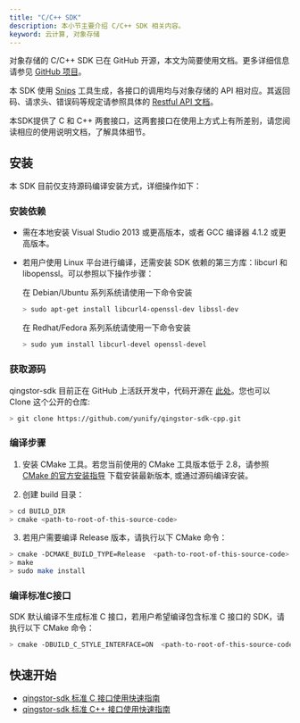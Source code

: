 ```yaml
---
title: "C/C++ SDK"
description: 本小节主要介绍 C/C++ SDK 相关内容。
keyword: 云计算, 对象存储
---
```



对象存储的 C/C++ SDK 已在 GitHub 开源，本文为简要使用文档。更多详细信息请参见 [GitHub 项目](https://github.com/yunify/qingstor-sdk-cpp)。

本 SDK 使用 [Snips](https://github.com/yunify/snips) 工具生成，各接口的调用均与对象存储的 API 相对应。其返回码、请求头、错误码等规定请参照具体的 [Restful API 文档](/storage/object-storage/api/)。


本SDK提供了 C 和 C++ 两套接口，这两套接口在使用上方式上有所差别，请您阅读相应的使用说明文档，了解具体细节。

## 安装

本 SDK 目前仅支持源码编译安装方式，详细操作如下：

### 安装依赖

- 需在本地安装 Visual Studio 2013 或更高版本，或者 GCC 编译器 4.1.2 或更高版本。
- 若用户使用 Linux 平台进行编译，还需安装 SDK 依赖的第三方库：libcurl 和 libopenssl。可以参照以下操作步骤：

    在 Debian/Ubuntu 系列系统请使用一下命令安装

    ```bash
    > sudo apt-get install libcurl4-openssl-dev libssl-dev
    ```

    在 Redhat/Fedora 系列系统请使用一下命令安装

    ```bash
    > sudo yum install libcurl-devel openssl-devel
    ```

### 获取源码

qingstor-sdk 目前正在 GitHub 上活跃开发中，代码开源在 [此处](https://github.com/yunify/qingstor-sdk-cpp)。您也可以 Clone 这个公开的仓库:

```bash
> git clone https://github.com/yunify/qingstor-sdk-cpp.git
```

### 编译步骤

1. 安装 CMake 工具。若您当前使用的 CMake 工具版本低于 2.8，请参照 [CMake 的官方安装指导](https://cmake.org/install/) 下载安装最新版本, 或通过源码编译安装。

2. 创建 build 目录：

```bash
> cd BUILD_DIR
> cmake <path-to-root-of-this-source-code>
```

3. 若用户需要编译 Release 版本，请执行以下 CMake 命令：

```bash
> cmake -DCMAKE_BUILD_TYPE=Release  <path-to-root-of-this-source-code>
> make
> sudo make install
```

### 编译标准C接口

SDK 默认编译不生成标准 C 接口，若用户希望编译包含标准 C 接口的 SDK，请执行以下 CMake 命令：

```bash
> cmake -DBUILD_C_STYLE_INTERFACE=ON  <path-to-root-of-this-source-code>
```

## 快速开始
- [qingstor-sdk 标准 C 接口使用快速指南](c/)
- [qingstor-sdk 标准 C++ 接口使用快速指南](cpp/)
